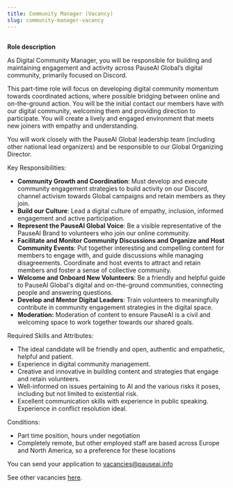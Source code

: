 ```yaml
---
title: Community Manager (Vacancy)
slug: community-manager-vacancy
---
```


##

**Role description**

As Digital Community Manager, you will be responsible for building and maintaining engagement and activity across PauseAI Global’s digital community, primarily focused on Discord. 

This part-time role will focus on developing digital community momentum towards coordinated actions, where possible bridging between online and on-the-ground action. You will be the initial contact our members have with our digital community, welcoming them and providing direction to participate. You will create a lively and engaged environment that meets new joiners with empathy and understanding. 

You will work closely with the PauseAI Global leadership team (including other national lead organizers) and be responsible to our Global Organizing Director. 

Key Responsibilities:

- **Community Growth and Coordination**: Must develop and execute community engagement strategies to build activity on our Discord, channel activism towards Global campaigns and retain members as they join.
- **Build our Culture**: Lead a digital culture of empathy, inclusion, informed engagement and active participation.
- **Represent the PauseAI Global Voice**: Be a visible representative of the PauseAI Brand to volunteers who join our online community.
- **Facilitate and Monitor Community Discussions and Organize and Host Community Events**: Put together interesting and compelling content for members to engage with, and guide discussions while managing disagreements. Coordinate and host events to attract and retain members and foster a sense of collective community. 
- **Welcome and Onboard New Volunteers**: Be a friendly and helpful guide to PauseAI Global's digital and on-the-ground communities, connecting people and answering questions. 
- **Develop and Mentor Digital Leaders**: Train volunteers to meaningfully contribute in community engagement strategies in the digital space. 
- **Moderation:** Moderation of content to ensure PauseAI is a civil and welcoming space to work together towards our shared goals.

Required Skills and Attributes:

- The ideal candidate will be friendly and open, authentic and empathetic, helpful and patient. 
- Experience in digital community management. 
- Creative and innovative in building content and strategies that engage and retain volunteers. 
- Well-informed on issues pertaining to AI and the various risks it poses, including but not limited to existential risk. 
- Excellent communication skills with experience in public speaking. Experience in conflict resolution ideal. 

Conditions:

- Part time position, hours under negotiation 
- Completely remote, but other employed staff are based across Europe and North America, so a preference for these locations

You can send your application to vacancies@pauseai.info

See other vacancies [here](https://pauseai.info/vacancies).
